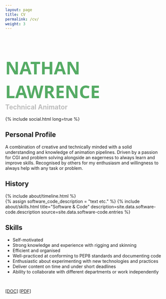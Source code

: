 ```yaml
---
layout: page
title: CV
permalink: /cv/
weight: 3
---
```



<h1 style="color:#55ab64; font-family: Noto Sans, sans-serif; font-size: 4em; padding-bottom:0px; margin-bottom:0px">NATHAN LAWRENCE</h1>
<h2 style="color:#bdbdbd; padding-top:0px; margin-top:0px">Technical Animator</h2>
{% include social.html long=true %}


<h2 class="mb-3">Personal Profile</h2>

A combination of creative and technically minded with a solid understanding and knowledge of animation pipelines. Driven by a passion for CGI and problem solving alongside an eagerness to always learn and improve skills. Recognised by others for my enthusiasm and willingness to always help with any task or problem.
<div class="row">
    <div class="col-sm-7">
        <h2 class="mb-3">History</h2>
        {% include about/timeline.html %}
    </div>
    <div class="col-sm-5">
        {% assign software_code_description = "text etc." %}
        {% include about/skills.html title="Software & Code" description=site.data.software-code.description source=site.data.software-code.entries %}
        <h2 class="mb-3">Skills</h2>
        <ul>
            <li>Self-motivated</li>
            <li>Strong knowledge and experience with rigging and skinning</li>
            <li>Efficient and organised</li>
            <li>Well-practiced at conforming to PEP8 standards and documenting code</li>
            <li>Enthusiastic about experimenting with new technologies and practices</li>
            <li>Deliver content on time and under short deadlines</li>
            <li>Ability to collaborate with different departments or work independently</li>
        </ul>
    </div>
</div>

<div class="row">




<br>
</div>
<div class="d-flex justify-content-center">
<p>
<a href="{{ site.url }}/assets/download/nathan_lawrence_cv.docx">[DOC]</a>
<a href="{{ site.url }}/assets/download/nathan_lawrence_cv.pdf">[PDF]</a>
</p>
</div>
